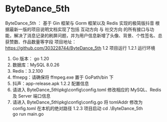# ByteDance_5th
ByteDance_5th ： 基于 Gin 框架与 Gorm 框架以及 Redis 实现的极简版抖音
根据最新一版的项目说明文档实现了包括 互动方向 与 社交方向 的所有接口与功能，解决了消息记录的刷屏问题，并为用户信息新增了头像、背景、个性签名、总获赞数、作品数量等字段
项目地址：https://github.com/303228744/ByteDance_5th
1.2 项目运行
1.2.1 运行环境
1. Go 版本： go 1.20
2. 数据库：MySQL 8.0.26
3. Redis：3.2.100
4. ffmepg：请确保将 ffmpeg.exe 置于 GoPath/bin 下
5. 抖声：app-release.apk
1.2.2 配置信息
1. 请进入 ByteDance_5th\pkg\config\config.toml 修改相应的 MySQL、Redis 及 Server 端口信息
2. 请进入 ByteDance_5th\pkg\config\config.go 将 tomlAddr 修改为 config.toml 在本机的绝对路径
1.2.3 项目启动
cd .\ByteDance_5th\
go run main.go
